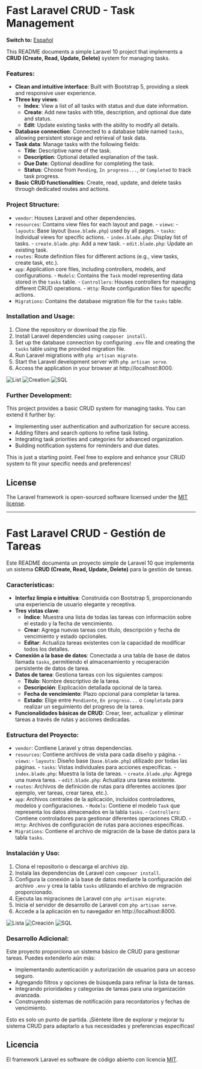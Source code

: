 # Fast Laravel CRUD - Task Management
**Switch to:**
[Español](#fast-laravel-crud---gestión-de-tareas)

This README documents a simple Laravel 10 project that implements a **CRUD (Create, Read, Update, Delete)** system for managing tasks.

### Features:

* **Clean and intuitive interface**: Built with Bootstrap 5, providing a sleek and responsive user experience.
* **Three key views**:
    * **Index**: View a list of all tasks with status and due date information.
    * **Create**: Add new tasks with title, description, and optional due date and status.
    * **Edit**: Update existing tasks with the ability to modify all details.
* **Database connection**: Connected to a database table named `tasks`, allowing persistent storage and retrieval of task data.
* **Task data**: Manage tasks with the following fields:
    * **Title**: Descriptive name of the task.
    * **Description**: Optional detailed explanation of the task.
    * **Due Date**: Optional deadline for completing the task.
    * **Status**: Choose from `Pending`, `In progress...`, or `Completed` to track task progress.
* **Basic CRUD functionalities**: Create, read, update, and delete tasks through dedicated routes and actions.

### Project Structure:

- `vendor`: Houses Laravel and other dependencies.
- `resources`: Contains view files for each layout and page.
        - `views`:
            - `layouts`: Base layout (`base.blade.php`) used by all pages.
            - `tasks`: Individual views for specific actions.
                - `index.blade.php`: Display list of tasks.
                - `create.blade.php`: Add a new task.
                - `edit.blade.php`: Update an existing task.
- `routes`: Route definition files for different actions (e.g., view tasks, create task, etc.).
- `app`: Application core files, including controllers, models, and configurations.
        - `Models`: Contains the `Task` model representing data stored in the `tasks` table.
        - `Controllers`: Houses controllers for managing different CRUD operations.
        - `Http`: Route configuration files for specific actions.
- `Migrations`: Contains the database migration file for the `tasks` table.

### Installation and Usage:

1. Clone the repository or download the zip file.
2. Install Laravel dependencies using `composer install`.
3. Set up the database connection by configuring `.env` file and creating the `tasks` table using the provided migration file.
4. Run Laravel migrations with `php artisan migrate`.
5. Start the Laravel development server with `php artisan serve`.
6. Access the application in your browser at http://localhost:8000.

![List](./imgrd/fast_laravel_crud.png?width=70)
![Creation](./imgrd/fast_laravel_crud2.png?width=70)
![SQL](./imgrd/fast_laravel_crud.png?width=70)

### Further Development:

This project provides a basic CRUD system for managing tasks. You can extend it further by:

* Implementing user authentication and authorization for secure access.
* Adding filters and search options to refine task listing.
* Integrating task priorities and categories for advanced organization.
* Building notification systems for reminders and due dates.

This is just a starting point. Feel free to explore and enhance your CRUD system to fit your specific needs and preferences!

## License

The Laravel framework is open-sourced software licensed under the [MIT license](https://opensource.org/licenses/MIT).

---

# Fast Laravel CRUD - Gestión de Tareas

Este README documenta un proyecto simple de Laravel 10 que implementa un sistema **CRUD (Create, Read, Update, Delete)** para la gestión de tareas.

### Características:

* **Interfaz limpia e intuitiva**: Construida con Bootstrap 5, proporcionando una experiencia de usuario elegante y receptiva.
* **Tres vistas clave**:
    * **Índice**: Muestra una lista de todas las tareas con información sobre el estado y la fecha de vencimiento.
    * **Crear**: Agrega nuevas tareas con título, descripción y fecha de vencimiento y estado opcionales.
    * **Editar**: Actualiza tareas existentes con la capacidad de modificar todos los detalles.
* **Conexión a la base de datos**: Conectada a una tabla de base de datos llamada `tasks`, permitiendo el almacenamiento y recuperación persistente de datos de tarea.
* **Datos de tarea**: Gestiona tareas con los siguientes campos:
    * **Título**: Nombre descriptivo de la tarea.
    * **Descripción**: Explicación detallada opcional de la tarea.
    * **Fecha de vencimiento**: Plazo opcional para completar la tarea.
    * **Estado**: Elige entre `Pendiente`, `En progreso...` o `Completada` para realizar un seguimiento del progreso de la tarea.
* **Funcionalidades básicas de CRUD**: Crear, leer, actualizar y eliminar tareas a través de rutas y acciones dedicadas.

### Estructura del Proyecto:

- `vendor`: Contiene Laravel y otras dependencias.
- `resources`: Contiene archivos de vista para cada diseño y página.
        - `views`:
            - `layouts`: Diseño base (`base.blade.php`) utilizado por todas las páginas.
            - `tasks`: Vistas individuales para acciones específicas.
                - `index.blade.php`: Muestra la lista de tareas.
                - `create.blade.php`: Agrega una nueva tarea.
                - `edit.blade.php`: Actualiza una tarea existente.
- `routes`: Archivos de definición de rutas para diferentes acciones (por ejemplo, ver tareas, crear tarea, etc.).
- `app`: Archivos centrales de la aplicación, incluidos controladores, modelos y configuraciones.
        - `Models`: Contiene el modelo `Task` que representa los datos almacenados en la tabla `tasks`.
        - `Controllers`: Contiene controladores para gestionar diferentes operaciones CRUD.
        - `Http`: Archivos de configuración de rutas para acciones específicas.
- `Migrations`: Contiene el archivo de migración de la base de datos para la tabla `tasks`.

### Instalación y Uso:

1. Clona el repositorio o descarga el archivo zip.
2. Instala las dependencias de Laravel con `composer install`.
3. Configura la conexión a la base de datos mediante la configuración del archivo `.env` y crea la tabla `tasks` utilizando el archivo de migración proporcionado.
4. Ejecuta las migraciones de Laravel con `php artisan migrate`.
5. Inicia el servidor de desarrollo de Laravel con `php artisan serve`.
6. Accede a la aplicación en tu navegador en http://localhost:8000.

![Lista](./imgrd/fast_laravel_crud.png?width=70)
![Creación](./imgrd/fast_laravel_crud2.png?width=70)
![SQL](./imgrd/fast_laravel_crud.png?width=70)

### Desarrollo Adicional:

Este proyecto proporciona un sistema básico de CRUD para gestionar tareas. Puedes extenderlo aún más:

* Implementando autenticación y autorización de usuarios para un acceso seguro.
* Agregando filtros y opciones de búsqueda para refinar la lista de tareas.
* Integrando prioridades y categorías de tareas para una organización avanzada.
* Construyendo sistemas de notificación para recordatorios y fechas de vencimiento.

Esto es solo un punto de partida. ¡Siéntete libre de explorar y mejorar tu sistema CRUD para adaptarlo a tus necesidades y preferencias específicas!

## Licencia

El framework Laravel es software de código abierto con licencia [MIT](https://opensource.org/licenses/MIT).
